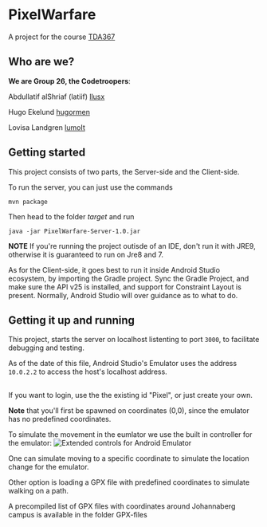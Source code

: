 # PixelWarfare
A project for the course [TDA367](http://www.cse.chalmers.se/edu/year/2017/course/tda367/#news)

## Who are we?
**We are Group 26, the Codetroopers**:

Abdullatif alShriaf (latiif) [llusx](https://github.com/llusx)

Hugo Ekelund [hugormen](https://github.com/Hugormen)

Lovisa Landgren [lumoIt](https://github.com/LumoIT)

 
## Getting started
This project consists of two parts, the Server-side and the Client-side.

To run the server, you can just use the commands

`mvn package`

 Then head to the folder *target* and run

`java -jar PixelWarfare-Server-1.0.jar`

**NOTE** If you're running the project outisde of an IDE, don't run it with JRE9, otherwise it is guaranteed to run on Jre8 and 7.


As for the Client-side, it goes best to run it inside Android Studio ecosystem, by importing the Gradle project.
Sync the Gradle Project, and make sure the API v25 is installed, and support for Constraint Layout is present. Normally, Android Studio will over guidance as to what to do.

## Getting it up and running

This project, starts the server on localhost listenting to port `3000`, to facilitate debugging and testing.

As of the date of this file, Android Studio's Emulator uses the address ```10.0.2.2``` to access the host's localhost address.

##
If you want to login, use the the existing id "Pixel", or just create your own. 

**Note** that you'll first be spawned on coordinates  (0,0), since the emulator has no predefined coordinates.

To simulate the movement in the eumlator we use the built in controller for the emulator:
![Extended controls for Android Emulator](http://i.imgur.com/MZW7jpY.png)

One can simulate moving to a specific coordinate to simulate the location change for the emulator.

Other option is loading a GPX file with predefined coordinates to simulate walking on a path.

A precompiled list of GPX files with coordinates around Johannaberg campus is available in the folder GPX-files
## 
